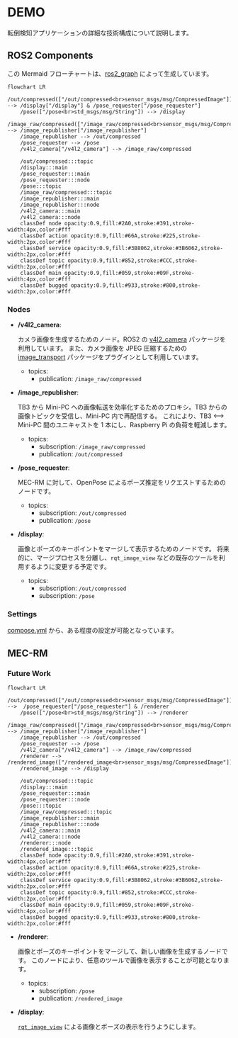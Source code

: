 # DEMO

転倒検知アプリケーションの詳細な技術構成について説明します。

## ROS2 Components

この Mermaid フローチャートは、[ros2_graph](https://github.com/kiwicampus/ros2_graph) によって生成しています。

```mermaid
flowchart LR
    /out/compressed(["/out/compressed<br>sensor_msgs/msg/CompressedImage"]) --> /display["/display"] & /pose_requester["/pose_requester"]
    /pose(["/pose<br>std_msgs/msg/String"]) --> /display
    /image_raw/compressed(["/image_raw/compressed<br>sensor_msgs/msg/CompressedImage"]) --> /image_republisher["/image_republisher"]
    /image_republisher --> /out/compressed
    /pose_requester --> /pose
    /v4l2_camera["/v4l2_camera"] --> /image_raw/compressed

    /out/compressed:::topic
    /display:::main
    /pose_requester:::main
    /pose_requester:::node
    /pose:::topic
    /image_raw/compressed:::topic
    /image_republisher:::main
    /image_republisher:::node
    /v4l2_camera:::main
    /v4l2_camera:::node
    classDef node opacity:0.9,fill:#2A0,stroke:#391,stroke-width:4px,color:#fff
    classDef action opacity:0.9,fill:#66A,stroke:#225,stroke-width:2px,color:#fff
    classDef service opacity:0.9,fill:#3B8062,stroke:#3B6062,stroke-width:2px,color:#fff
    classDef topic opacity:0.9,fill:#852,stroke:#CCC,stroke-width:2px,color:#fff
    classDef main opacity:0.9,fill:#059,stroke:#09F,stroke-width:4px,color:#fff
    classDef bugged opacity:0.9,fill:#933,stroke:#800,stroke-width:2px,color:#fff
```

### Nodes

- **/v4l2_camera**:

  カメラ画像を生成するためのノード。ROS2 の [v4l2_camera](https://index.ros.org/p/v4l2_camera/) パッケージを利用しています。
  また、カメラ画像を JPEG 圧縮するための [image_transport](https://wiki.ros.org/image_transport) パッケージをプラグインとして利用しています。

  - topics:
    - publication: `/image_raw/compressed`

- **/image_republisher**:

  TB3 から Mini-PC への画像転送を効率化するためのプロキシ。TB3 からの画像トピックを受信し、Mini-PC 内で再配信する。
  これにより、TB3 <--> Mini-PC 間のユニキャストを 1 本にし、Raspberry Pi の負荷を軽減します。

  - topics:
    - subscription: `/image_raw/compressed`
    - publication: `/out/compressed`

- **/pose_requester**:

  MEC-RM に対して、OpenPose によるポーズ推定をリクエストするためのノードです。

  - topics:
    - subscription: `/out/compressed`
    - publication: `/pose`

- **/display**:
  
  画像とポーズのキーポイントをマージして表示するためのノードです。
  将来的に、マージプロセスを分離し、`rqt_image_view` などの既存のツールを利用するように変更する予定です。

  - topics:
    - subscription: `/out/compressed`
    - subscription: `/pose`

### Settings

[compose.yml](../compose.yml) から、ある程度の設定が可能となっています。

## MEC-RM



### Future Work

```mermaid
flowchart LR
    /out/compressed(["/out/compressed<br>sensor_msgs/msg/CompressedImage"]) -->  /pose_requester["/pose_requester"] & /renderer
    /pose(["/pose<br>std_msgs/msg/String"]) --> /renderer
    /image_raw/compressed(["/image_raw/compressed<br>sensor_msgs/msg/CompressedImage"]) --> /image_republisher["/image_republisher"]
    /image_republisher --> /out/compressed
    /pose_requester --> /pose
    /v4l2_camera["/v4l2_camera"] --> /image_raw/compressed
    /renderer --> /rendered_image(["/rendered_image<br>sensor_msgs/msg/CompressedImage"])
    /rendered_image --> /display

    /out/compressed:::topic
    /display:::main
    /pose_requester:::main
    /pose_requester:::node
    /pose:::topic
    /image_raw/compressed:::topic
    /image_republisher:::main
    /image_republisher:::node
    /v4l2_camera:::main
    /v4l2_camera:::node
    /renderer:::node
    /rendered_image:::topic
    classDef node opacity:0.9,fill:#2A0,stroke:#391,stroke-width:4px,color:#fff
    classDef action opacity:0.9,fill:#66A,stroke:#225,stroke-width:2px,color:#fff
    classDef service opacity:0.9,fill:#3B8062,stroke:#3B6062,stroke-width:2px,color:#fff
    classDef topic opacity:0.9,fill:#852,stroke:#CCC,stroke-width:2px,color:#fff
    classDef main opacity:0.9,fill:#059,stroke:#09F,stroke-width:4px,color:#fff
    classDef bugged opacity:0.9,fill:#933,stroke:#800,stroke-width:2px,color:#fff
```

- **/renderer**:

  画像とポーズのキーポイントをマージして、新しい画像を生成するノードです。
  このノードにより、任意のツールで画像を表示することが可能となります。

  - topics:
    - subscription: `/pose`
    - publication: `/rendered_image`

- **/display**:

  [`rqt_image_view`](https://wiki.ros.org/rqt_image_view) による画像とポーズの表示を行うようにします。
